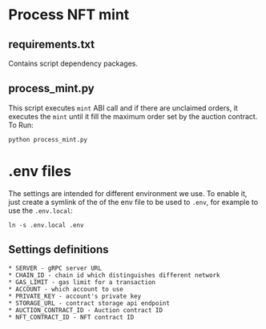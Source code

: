# Process NFT mint

## requirements.txt

Contains script dependency packages.

## process_mint.py

This script executes `mint` ABI call and if there are unclaimed orders, it executes the `mint` until it fill the maximum order set by the auction contract. To Run:

```
python process_mint.py
```

# .env files

The settings are intended for different environment we use. To enable it, just create a symlink of the of the env file to be used to `.env`, for example to use the `.env.local`:

```
ln -s .env.local .env
```

## Settings definitions
    
    * SERVER - gRPC server URL 
    * CHAIN_ID - chain id which distinguishes different network
    * GAS_LIMIT - gas limit for a transaction
    * ACCOUNT - which account to use
    * PRIVATE_KEY - account's private key
    * STORAGE_URL - contract storage api endpoint
    * AUCTION_CONTRACT_ID - Auction contract ID
    * NFT_CONTRACT_ID - NFT contract ID
